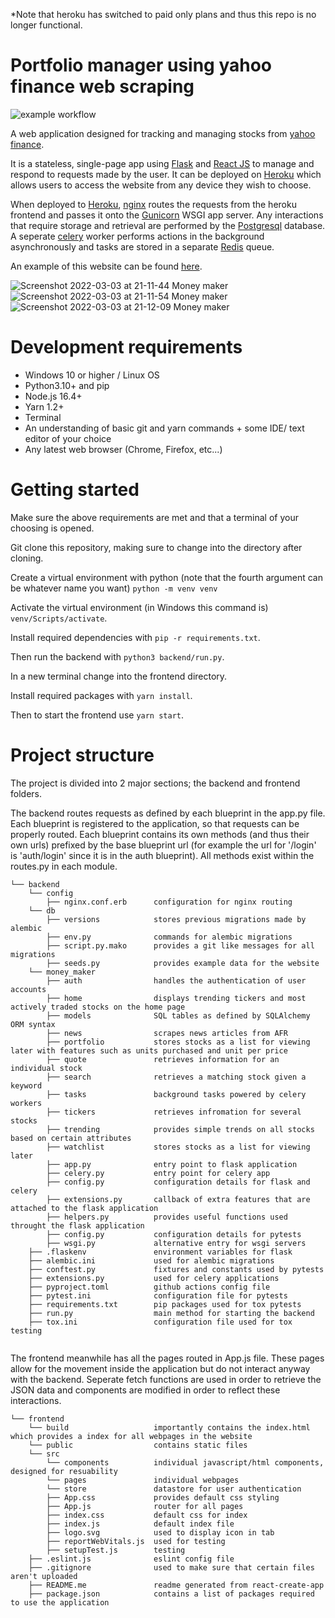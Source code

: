 *Note that heroku has switched to paid only plans and thus this repo is no longer functional.

# Portfolio manager using yahoo finance web scraping
![example workflow](https://github.com/phillip2468/stocks_scraper_2/actions/workflows/tests.yml/badge.svg)


A web application designed for tracking and managing stocks from [yahoo finance](https://au.finance.yahoo.com/).

It is a stateless, single-page app using [Flask](https://flask.palletsprojects.com/en/2.0.x/) and [React JS](https://reactjs.org/) to manage and respond to requests made by the user. It can be deployed on [Heroku](https://www.heroku.com/) which allows users to access the website from any device they wish to choose.

When deployed to [Heroku](https://www.heroku.com/), [nginx](https://www.nginx.com/) routes the requests from the heroku frontend and passes it onto the [Gunicorn](https://gunicorn.org/) WSGI app server. Any interactions that require storage and retrieval are performed by the [Postgresql](https://www.postgresql.org/) database. A seperate [celery](https://docs.celeryproject.org/en/stable/getting-started/introduction.html) worker performs actions in the background asynchronously and tasks are stored in a separate [Redis](https://redis.io/) queue. 

An example of this website can be found [here](https://morning-temple-33157.herokuapp.com/).

![Screenshot 2022-03-03 at 21-11-44 Money maker](https://user-images.githubusercontent.com/54766922/156543740-baad1a7e-7481-425e-8098-94417a198cc8.png)
![Screenshot 2022-03-03 at 21-11-54 Money maker](https://user-images.githubusercontent.com/54766922/156543744-bd79fd6f-3778-4713-933b-a9becab273b4.png)
![Screenshot 2022-03-03 at 21-12-09 Money maker](https://user-images.githubusercontent.com/54766922/156543749-b2ce83e4-99a2-4bce-9715-2a6760b9a603.png)


# Development requirements
  - Windows 10 or higher / Linux OS
  - Python3.10+ and pip
  - Node.js 16.4+
  - Yarn 1.2+
  - Terminal
  - An understanding of basic git and yarn commands + some IDE/ text editor of your choice
  - Any latest web browser (Chrome, Firefox, etc...)
 
# Getting started
Make sure the above requirements are met and that a terminal of your choosing is opened.

Git clone this repository, making sure to change into the directory after cloning.

Create a virtual environment with python (note that the fourth argument can be whatever name you want) ```python -m venv venv```

Activate the virtual environment (in Windows this command is) ```venv/Scripts/activate```.

Install required dependencies with ```pip -r requirements.txt```.

Then run the backend with ```python3 backend/run.py```.

In a new terminal change into the frontend directory.

Install required packages with ```yarn install```.

Then to start the frontend use ```yarn start```.


# Project structure
The project is divided into 2 major sections; the backend and frontend folders. 

The backend routes requests as defined by each blueprint in the app.py file. Each blueprint is registered to the application, so that requests can be properly routed. Each blueprint contains its own methods (and thus their own urls) prefixed by the base blueprint url (for example the url for '/login' is 'auth/login' since it is in the auth blueprint). All methods exist within the routes.py in each module.

```
└── backend
    └── config
        ├── nginx.conf.erb      configuration for nginx routing
    └── db                      
        ├── versions            stores previous migrations made by alembic
        ├── env.py              commands for alembic migrations
        ├── script.py.mako      provides a git like messages for all migrations
        ├── seeds.py            provides example data for the website
    └── money_maker
        ├── auth                handles the authentication of user accounts
        ├── home                displays trending tickers and most actively traded stocks on the home page
        ├── models              SQL tables as defined by SQLAlchemy ORM syntax
        ├── news                scrapes news articles from AFR
        ├── portfolio           stores stocks as a list for viewing later with features such as units purchased and unit per price
        ├── quote               retrieves information for an individual stock
        ├── search              retrieves a matching stock given a keyword
        ├── tasks               background tasks powered by celery workers
        ├── tickers             retrieves infromation for several stocks
        ├── trending            provides simple trends on all stocks based on certain attributes
        ├── watchlist           stores stocks as a list for viewing later
        ├── app.py              entry point to flask application
        ├── celery.py           entry point for celery app
        ├── config.py           configuration details for flask and celery
        ├── extensions.py       callback of extra features that are attached to the flask application
        ├── helpers.py          provides useful functions used throught the flask application
        ├── config.py           configuration details for pytests
        ├── wsgi.py             alternative entry for wsgi servers
    ├── .flaskenv               environment variables for flask
    ├── alembic.ini             used for alembic migrations
    ├── conftest.py             fixtures and constants used by pytests
    ├── extensions.py           used for celery applications
    ├── pyproject.toml          github actions config file
    ├── pytest.ini              configuration file for pytests
    ├── requirements.txt        pip packages used for tox pytests
    ├── run.py                  main method for starting the backend
    ├── tox.ini                 configuration file used for tox testing
    
```

The frontend meanwhile has all the pages routed in App.js file. These pages allow for the movement inside the application but do not interact anyway with the backend. Seperate fetch functions are used in order to retrieve the JSON data and components are modified in order to reflect these interactions. 

```
└── frontend
    └── build                   importantly contains the index.html which provides a index for all webpages in the website
    └── public                  contains static files
    └── src
        └── components          individual javascript/html components, designed for resuability
        └── pages               individual webpages
        └── store               datastore for user authentication
        ├── App.css             provides default css styling
        ├── App.js              router for all pages
        ├── index.css           default css for index
        ├── index.js            default index file
        ├── logo.svg            used to display icon in tab
        ├── reportWebVitals.js  used for testing
        ├── setupTest.js        testing
    ├── .eslint.js              eslint config file
    ├── .gitignore              used to make sure that certain files aren't uploaded
    ├── README.me               readme generated from react-create-app
    ├── package.json            contains a list of packages required to use the application
```
